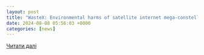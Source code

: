 ```yaml
---
layout: post
title: "WasteX: Environmental harms of satellite internet mega-constellations"
date: 2024-08-08 05:56:03 +0000
categories: [news]
---
```


[Читати далі](https://pirg.org/resources/wastex-environmental-harms-of-satellite-internet-mega-constellations/)
